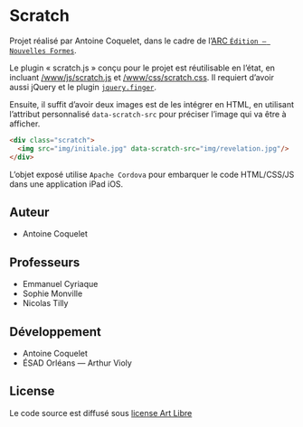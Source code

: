 # Scratch

Projet réalisé par Antoine Coquelet, 
dans le cadre de l’[ARC `Édition — Nouvelles Formes`](http://arceditionnouvellesformes.tumblr.com/).

Le plugin « scratch.js » conçu pour le projet est réutilisable en l’état, en incluant 
[/www/js/scratch.js](https://github.com/ESAD-Orleans/Scratch/blob/master/www/js/scratch.js) 
et [/www/css/scratch.css](https://github.com/ESAD-Orleans/Scratch/blob/master/www/css/scratch.css).
Il requiert d’avoir aussi jQuery et le plugin [`jquery.finger`](http://ngryman.sh/jquery.finger/).

Ensuite, il suffit d’avoir deux images est de les intégrer en HTML, en utilisant l’attribut personnalisé `data-scratch-src` pour préciser l’image qui va être à afficher. 
```html
<div class="scratch">
  <img src="img/initiale.jpg" data-scratch-src="img/revelation.jpg"/>
</div>
```
L’objet exposé utilise `Apache Cordova` pour embarquer le code HTML/CSS/JS dans une application iPad iOS.

## Auteur

- Antoine Coquelet

## Professeurs

- Emmanuel Cyriaque
- Sophie Monville
- Nicolas Tilly

## Développement

- Antoine Coquelet
- ÉSAD Orléans — Arthur Violy

## License

Le code source est diffusé sous [license Art Libre](http://artlibre.org/)
